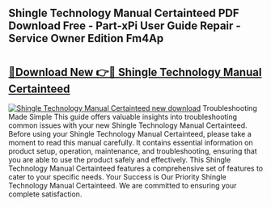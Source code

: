 ## Shingle Technology Manual Certainteed PDF Download Free - Part-xPi User Guide Repair - Service Owner Edition Fm4Ap

# <h2><a href="http://bc287.oget.top/?id=Shingle+Technology+Manual+Certainteed">🔗Download New 👉🔴 Shingle Technology Manual Certainteed</a></h2>

[![Shingle Technology Manual Certainteed new download](https://i.imgur.com/5g1atiW.png)](http://bc287.oget.top/?id=Shingle+Technology+Manual+Certainteed)
Troubleshooting Made Simple This guide offers valuable insights into troubleshooting common issues with your new Shingle Technology Manual Certainteed. Before using your Shingle Technology Manual Certainteed, please take a moment to read this manual carefully. It contains essential information on product setup, operation, maintenance, and troubleshooting, ensuring that you are able to use the product safely and effectively. This Shingle Technology Manual Certainteed features a comprehensive set of features to cater to your specific needs. Your Success is Our Priority Shingle Technology Manual Certainteed. We are committed to ensuring your complete satisfaction.
